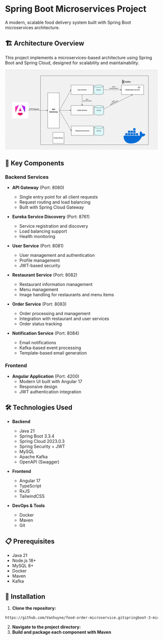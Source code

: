 # Spring Boot Microservices Project

A modern, scalable food delivery system built with Spring Boot microservices architecture.

## 🏗️ Architecture Overview

This project implements a microservices-based architecture using Spring Boot and Spring Cloud, designed for scalability and maintainability.

![Architecture Diagram](./screenshot/architecture.png)

## 🚀 Key Components

### Backend Services

- **API Gateway** (Port: 8080)
  - Single entry point for all client requests
  - Request routing and load balancing
  - Built with Spring Cloud Gateway

- **Eureka Service Discovery** (Port: 8761)
  - Service registration and discovery
  - Load balancing support
  - Health monitoring

- **User Service** (Port: 8081)
  - User management and authentication
  - Profile management
  - JWT-based security

- **Restaurant Service** (Port: 8082)
  - Restaurant information management
  - Menu management
  - Image handling for restaurants and menu items

- **Order Service** (Port: 8083)
  - Order processing and management
  - Integration with restaurant and user services
  - Order status tracking

- **Notification Service** (Port: 8084)
  - Email notifications
  - Kafka-based event processing
  - Template-based email generation

### Frontend

- **Angular Application** (Port: 4200)
  - Modern UI built with Angular 17
  - Responsive design
  - JWT authentication integration

## 🛠️ Technologies Used

- **Backend**
  - Java 21
  - Spring Boot 3.3.4
  - Spring Cloud 2023.0.3
  - Spring Security + JWT
  - MySQL
  - Apache Kafka
  - OpenAPI (Swagger)

- **Frontend**
  - Angular 17
  - TypeScript
  - RxJS
  - TailwindCSS

- **DevOps & Tools**
  - Docker
  - Maven
  - Git

## 📋 Prerequisites

- Java 21
- Node.js 18+
- MySQL 8+
- Docker
- Maven
- Kafka

## 🚀 Installation

1. **Clone the repository:**
```bash
https://github.com/Vanhuyne/food-order-microservice.gitspringboot-3-micro-service-demo.git
```
2. **Navigate to the project directory:**
3. **Build and package each component with Maven**


